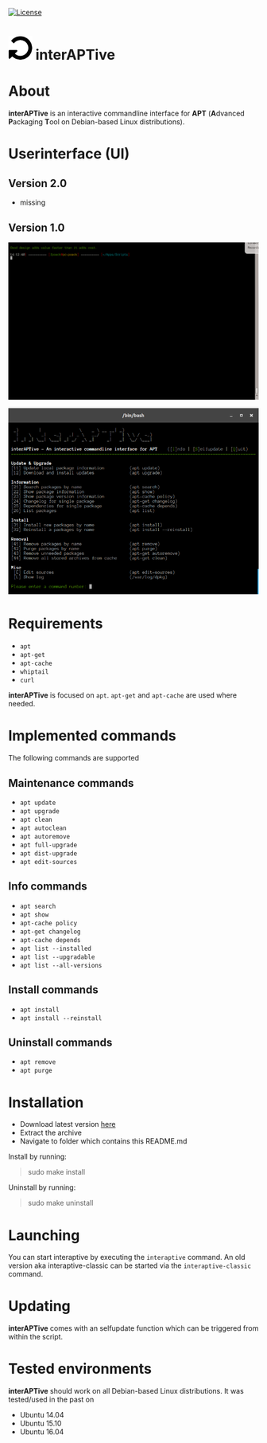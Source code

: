 [![License](https://img.shields.io/badge/license-GPL3-brightgreen.svg)](LICENSE)


![logo](https://raw.githubusercontent.com/yafp/interAPTive/master/img/fa-repeat_64_0_000000_none.png) interAPTive
==========

# About
**interAPTive** is an interactive commandline interface for **APT** (**A**dvanced **P**ackaging **T**ool on Debian-based Linux distributions).


# Userinterface (UI)
## Version 2.0
* missing

## Version 1.0
![UI](https://raw.githubusercontent.com/yafp/interAPTive/master/img/interaptive_in_action.gif)

![UI](https://raw.githubusercontent.com/yafp/interAPTive/master/img/current_ui.png)


# Requirements
* `apt`
* `apt-get`
* `apt-cache`
* `whiptail`
* `curl`

**interAPTive** is focused on `apt`. `apt-get` and `apt-cache` are used where needed.


# Implemented commands
The following commands are supported

## Maintenance commands
- `apt update`
- `apt upgrade`
- `apt clean`
- `apt autoclean`
- `apt autoremove`
- `apt full-upgrade`
- `apt dist-upgrade`
- `apt edit-sources`

## Info commands
- `apt search`
- `apt show`
- `apt-cache policy`
- `apt-get changelog`
- `apt-cache depends`
- `apt list --installed`
- `apt list --upgradable`
- `apt list --all-versions`

## Install commands
- `apt install`
- `apt install --reinstall`

## Uninstall commands
- `apt remove`
- `apt purge`



# Installation
- Download latest version [here](https://github.com/yafp/interAPTive/archive/master.zip)
- Extract the archive
- Navigate to folder which contains this README.md

Install by running:
> sudo make install

Uninstall by running:
> sudo make uninstall


# Launching
You can start interaptive by executing the `interaptive` command. An old version aka interaptive-classic can be started via the `interaptive-classic` command.


# Updating
**interAPTive** comes with an selfupdate function which can be triggered from within the script.


# Tested environments
**interAPTive** should work on all Debian-based Linux distributions. It was tested/used in the past on
- Ubuntu 14.04
- Ubuntu 15.10
- Ubuntu 16.04
